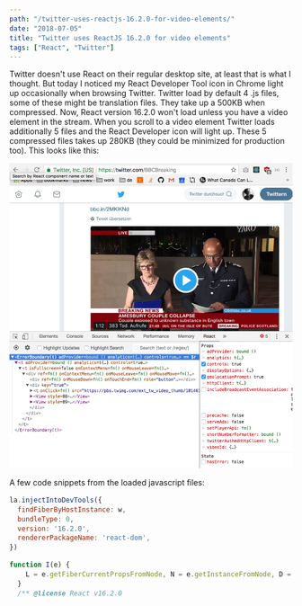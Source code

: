 ```yaml
---
path: "/twitter-uses-reactjs-16.2.0-for-video-elements/"
date: "2018-07-05"
title: "Twitter uses ReactJS 16.2.0 for video elements"
tags: ["React", "Twitter"]
---
```


Twitter doesn't use React on their regular desktop site, at least that is what I thought. But today I noticed my React Developer Tool icon in Chrome light up occasionally when browsing Twitter. Twitter load by default 4 .js files, some of these might be translation files. They take up a 500KB when compressed. Now, React version 16.2.0 won't load unless you have a video element in the stream. When you scroll to a video element Twitter loads additionally 5 files and the React Developer icon will light up. These 5 compressed files takes up 280KB (they could be minimized for production too). This looks like this:

<img src="./screenshot.twitter.png" alt="Screenshot Twitter ReactJS"/>

A few code snippets from the loaded javascript files:

```javascript
la.injectIntoDevTools({
  findFiberByHostInstance: w,
  bundleType: 0,
  version: '16.2.0',
  rendererPackageName: 'react-dom',
})
```

```javascript
function I(e) {
    L = e.getFiberCurrentPropsFromNode, N = e.getInstanceFromNode, D = e.getNodeFromInstance
  }
  /** @license React v16.2.0
```
